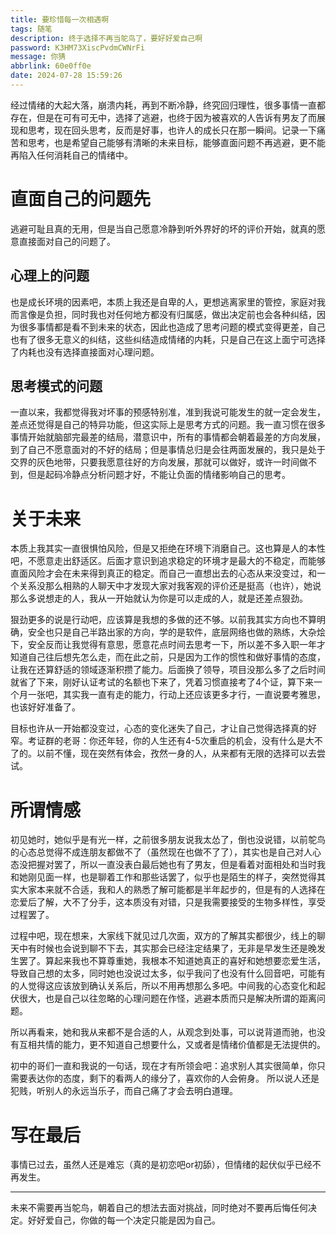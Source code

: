 ```yaml
---
title: 要珍惜每一次相遇啊
tags: 随笔
description: 终于选择不再当鸵鸟了，要好好爱自己啊
password: K3HM73XiscPvdmCWNrFi
message: 你猜
abbrlink: 60e0ff0e
date: 2024-07-28 15:59:26
---
```

经过情绪的大起大落，崩溃内耗，再到不断冷静，终究回归理性，很多事情一直都存在，但是在可有可无中，选择了逃避，也终于因为被喜欢的人告诉有男友了而展现和思考，现在回头思考，反而是好事，也许人的成长只在那一瞬间。记录一下痛苦和思考，也是希望自己能够有清晰的未来目标，能够直面问题不再逃避，更不能再陷入任何消耗自己的情绪中。

# 直面自己的问题先
逃避可耻且真的无用，但是当自己愿意冷静到听外界好的坏的评价开始，就真的愿意直接面对自己的问题了。

## 心理上的问题
也是成长环境的因素吧，本质上我还是自卑的人，更想逃离家里的管控，家庭对我而言像是负担，同时我也对任何地方都没有归属感，做出决定前也会各种纠结，因为很多事情都是看不到未来的状态，因此也造成了思考问题的模式变得更差，自己也有了很多无意义的纠结，这些纠结造成情绪的内耗，只是自己在这上面宁可选择了内耗也没有选择直接面对心理问题。

## 思考模式的问题
一直以来，我都觉得我对坏事的预感特别准，准到我说可能发生的就一定会发生，差点还觉得是自己的特异功能，但这实际上是思考方式的问题。我一直习惯在很多事情开始就脑部完最差的结局，潜意识中，所有的事情都会朝着最差的方向发展，到了自己不愿意面对的不好的结局；但是事情总归是会往两面发展的，我只是处于交界的灰色地带，只要我愿意往好的方向发展，那就可以做好，或许一时间做不到，但是起码冷静点分析问题才好，不能让负面的情绪影响自己的思考。

# 关于未来
本质上我其实一直很惧怕风险，但是又拒绝在环境下消磨自己。这也算是人的本性吧，不愿意走出舒适区。后面才意识到追求稳定的环境才是最大的不稳定，而能够直面风险才会在未来得到真正的稳定。而自己一直想出去的心态从来没变过，和一个关系没那么相熟的人聊天中才发现大家对我客观的评价还是挺高（也许），她说那么多说想走的人，我从一开始就认为你是可以走成的人，就是还差点狠劲。

狠劲更多的说是行动吧，应该算是我想的多做的还不够。以前我其实方向也不算明确，安全也只是自己半路出家的方向，学的是软件，底层网络也做的熟练，大杂烩下，安全反而让我觉得有意思，愿意花点时间去思考一下，所以差不多入职一年才知道自己往后想先怎么走，而在此之前，只是因为工作的惯性和做好事情的态度，让我在还算舒适的领域逐渐积攒了能力。后面换了领导，项目没那么多了之后时间就省了下来，刚好认证考试的名额也下来了，凭着习惯直接考了4个证，算下来一个月一张吧，其实我一直有走的能力，行动上还应该更多才行，一直说要考雅思，也该好好准备了。

目标也许从一开始都没变过，心态的变化迷失了自己，才让自己觉得选择真的好窄。考证群的老哥：你还年轻，你的人生还有4-5次重启的机会，没有什么是大不了的。以前不懂，现在突然有体会，孜然一身的人，从来都有无限的选择可以去尝试。

# 所谓情感
初见她时，她似乎是有光一样，之前很多朋友说我太怂了，倒也没说错，以前鸵鸟的心态总觉得不成连朋友都做不了（虽然现在也做不了了），其实也是自己对人心态没把握对罢了，所以一直没表白最后她也有了男友，但是看着对面相处和当时我和她刚见面一样，也是聊着工作和那些话罢了，似乎也是陌生的样子，突然觉得其实大家本来就不合适，我和人的熟悉了解可能都是半年起步的，但是有的人选择在恋爱后了解，大不了分手，这本质没有对错，只是我需要接受的生物多样性，享受过程罢了。

过程中吧，现在想来，大家线下就见过几次面，双方的了解其实都很少，线上的聊天中有时候也会说到聊不下去，其实那会已经注定结果了，无非是早发生还是晚发生罢了。算起来我也不算尊重她，我根本不知道她真正的喜好和她想要恋爱生活，导致自己想的太多，同时她也没说过太多，似乎我问了也没有什么回音吧，可能有的人觉得这应该放到确认关系后，所以不用再想那么多吧。中间我的心态变化和起伏很大，也是自己以往忽略的心理问题在作怪，逃避本质而只是解决所谓的距离问题。

所以再看来，她和我从来都不是合适的人，从观念到处事，可以说背道而驰，也没有互相共情的能力，更不知道自己想要什么，又或者是情绪价值都是无法提供的。

初中的哥们一直和我说的一句话，现在才有所领会吧：追求别人其实很简单，你只需要表达你的态度，剩下的看两人的缘分了，喜欢你的人会俯身。
所以说人还是犯贱，听别人的永远当乐子，而自己痛了才会去明白道理。

# 写在最后
事情已过去，虽然人还是难忘（真的是初恋吧or初舔），但情绪的起伏似乎已经不再发生。

--- 

未来不需要再当鸵鸟，朝着自己的想法去面对挑战，同时绝对不要再后悔任何决定。好好爱自己，你做的每一个决定只能是因为自己。